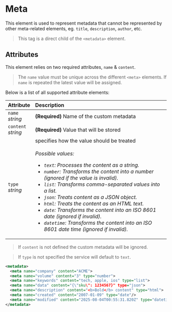 # Meta

This element is used to represent metadata that cannot be represented by other meta-related elements, eg. `title`, `description`, `author`, etc.

> This tag is a direct child of the `<metadata>` element.

## Attributes

This element relies on two required attributes, `name` & `content`.

> The `name` value must be unique across the different `<meta>` elements.
> If `name` is repeated the latest value will be assigned.

Below is a list of all supported attribute elements:

| Attribute                | Description                                                                                                                                                                                                                                                                                                                                                                                                                                                                                                                                                                       |
| :----------------------- | :-------------------------------------------------------------------------------------------------------------------------------------------------------------------------------------------------------------------------------------------------------------------------------------------------------------------------------------------------------------------------------------------------------------------------------------------------------------------------------------------------------------------------------------------------------------------------------- |
| `name` <br/> _string_    | **(Required)** Name of the custom metadata                                                                                                                                                                                                                                                                                                                                                                                                                                                                                                                                        |
| `content` <br/> _string_ | **(Required)** Value that will be stored                                                                                                                                                                                                                                                                                                                                                                                                                                                                                                                                          |
| `type` <br/> _string_    | specifies how the value should be treated </br> </br>_Possible values: <ul><li>`text`: Processes the content as a string.</li><li>`number`: Transforms the content into a number (ignored if the value is invalid).</li><li>`list`: Transforms comma-separated values into a list.</li><li>`json`: Treats content as a JSON object.</li><li>`html`: Treats the content as an HTML text.</li><li>`date`: Transforms the content into an ISO 8601 date (ignored if invalid).</li><li>`datetime`: Transforms the content into an ISO 8601 date time (ignored if invalid).</li></ul>_ |

> If `content` is not defined the custom metadata will be ignored.

> If `type` is not specified the service will default to `text`.

```xml
<metadata>
  <meta name="company" content="ACME">
  <meta name="volume" content="3" type="number">
  <meta name="keywords" content="tech, apple, ios" type="list">
  <meta name="data" content="{\"sku\": 1234567}" type="json">
  <meta name="description" content="<b>Bold</b> content" type="html">
  <meta name="created" content="2007-01-09" type="date"/>
  <meta name="modified" content="2025-08-04T00:55:31.820Z" type="datetime">
</metadata>
```